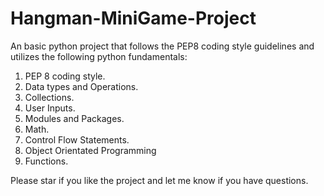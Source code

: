# Hangman-MiniGame-Project

An basic python project that follows the PEP8 coding style guidelines and utilizes the following python fundamentals:

1. PEP 8 coding style.
2. Data types and Operations.
3. Collections.
4. User Inputs.
5. Modules and Packages.
6. Math.
7. Control Flow Statements.
8. Object Orientated Programming
9. Functions.

Please star if you like the project and let me know if you have questions.
